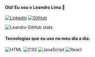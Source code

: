 
<!-- Apresentação -->
#### Olá! Eu sou o Leandro Lima 👋


<!-- Bags -->
[![Linkedin](https://img.shields.io/badge/LinkedIn-0077B5?style=for-the-badge&logo=linkedin&logoColor=white)](https://linkedin.com) 
[![GitHub](https://img.shields.io/badge/GitHub-100000?style=for-the-badge&logo=github&logoColor=white)](https://github.com/LeandroLimma)


<!-- Status GitHub-->
![Leandro GitHub stats](https://github-readme-stats.vercel.app/api?username=LeandroLimma&show_icons=true&theme=dark)


<!-- Linguagens de Domínio -->
#### Tecnologias que eu uso no meu dia a dia:

<!-- URLs dos ícones -->
<div>
<img align="center" alt="HTML" src="https://img.shields.io/badge/HTML5-E34F26?style=for-the-badge&logo=html5&logoColor=white">
<img align="center" alt="CSS" src="https://img.shields.io/badge/CSS3-1572B6?style=for-the-badge&logo=css3&logoColor=white">
<img align="center" alt="JavaScript" src="https://img.shields.io/badge/JavaScript-F7DF1E?style=for-the-badge&logo=javascript&logoColor=black">
<img align="center" alt="React" src="https://img.shields.io/badge/React-20232A?style=for-the-badge&logo=react&logoColor=61DAFB">
</div>
